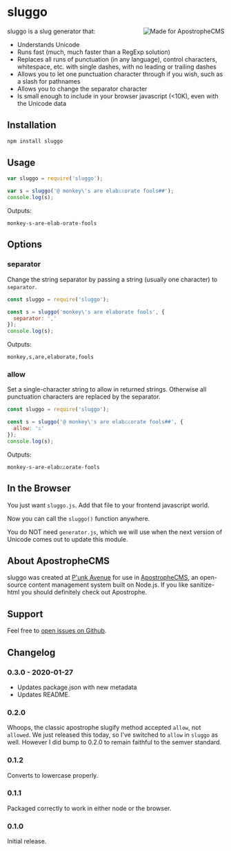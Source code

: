 # sluggo

<a href="https://apostrophecms.com/"><img src="https://raw.githubusercontent.com/apostrophecms/sanitize-html/main/logos/logo-box-madefor.png" align="right" alt="Made for ApostropheCMS"/></a>

sluggo is a slug generator that:

* Understands Unicode
* Runs fast (much, much faster than a RegExp solution)
* Replaces all runs of punctuation (in any language), control characters, whitespace, etc. with single dashes, with no leading or trailing dashes
* Allows you to let one punctuation character through if you wish, such as a slash for pathnames
* Allows you to change the separator character
* Is small enough to include in your browser javascript (<10K), even with the Unicode data

## Installation

```bash
npm install sluggo
```

## Usage

```javascript
var sluggo = require('sluggo');

var s = sluggo('@ monkey\'s are elab؉؉orate fools##');
console.log(s);
```

Outputs:

```
monkey-s-are-elab-orate-fools
```

## Options

### separator

Change the string separator by passing a string (usually one character) to `separator`.

```javascript
const sluggo = require('sluggo');

const s = sluggo('monkey\'s are elaborate fools', {
  separator: ','
});
console.log(s);
```

Outputs:

```
monkey,s,are,elaborate,fools
```

### allow

Set a single-character string to allow in returned strings. Otherwise all punctuation characters are replaced by the separator.

```javascript
const sluggo = require('sluggo');

const s = sluggo('@ monkey\'s are elab؉؉orate fools##', {
  allow: '؉'
});
console.log(s);
```

Outputs:

```
monkey-s-are-elab؉؉orate-fools
```

## In the Browser

You just want `sluggo.js`. Add that file to your frontend javascript world.

Now you can call the `sluggo()` function anywhere.

You do NOT need `generator.js`, which we will use when the next version of Unicode comes out to update this module.

## About ApostropheCMS

sluggo was created at [P'unk Avenue](https://punkave.com) for use in [ApostropheCMS](https://apostrophecms.com), an open-source content management system built on Node.js. If you like sanitize-html you should definitely check out Apostrophe.

## Support

Feel free to [open issues on Github](http://github.com/apostrophecms/sluggo/issues).

## Changelog

### 0.3.0 - 2020-01-27
- Updates package.json with new metadata
- Updates README.

### 0.2.0

Whoops, the classic apostrophe slugify method accepted `allow`, not `allowed`. We just released this today, so I've switched to `allow` in `sluggo` as well. However I did bump to 0.2.0 to remain faithful to the semver standard.

### 0.1.2

Converts to lowercase properly.

### 0.1.1

Packaged correctly to work in either node or the browser.

### 0.1.0

Initial release.
